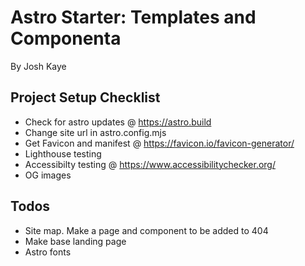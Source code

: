 # Astro Starter: Templates and Componenta

By Josh Kaye

## Project Setup Checklist
- Check for astro updates @ https://astro.build
- Change site url in astro.config.mjs
- Get Favicon and manifest @ https://favicon.io/favicon-generator/
- Lighthouse testing
- Accessibilty testing @ https://www.accessibilitychecker.org/
- OG images


## Todos
- Site map. Make a page and component to be added to 404
- Make base landing page
- Astro fonts